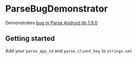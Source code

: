 # ParseBugDemonstrator

Demonstrates [bug in Parse Android lib 1.9.0](http://stackoverflow.com/questions/29367210/parse-lib-sends-signup-request-multiple-times)

## Getting started

Add your `parse_app_id` and `parse_client_key` to `strings.xml`
